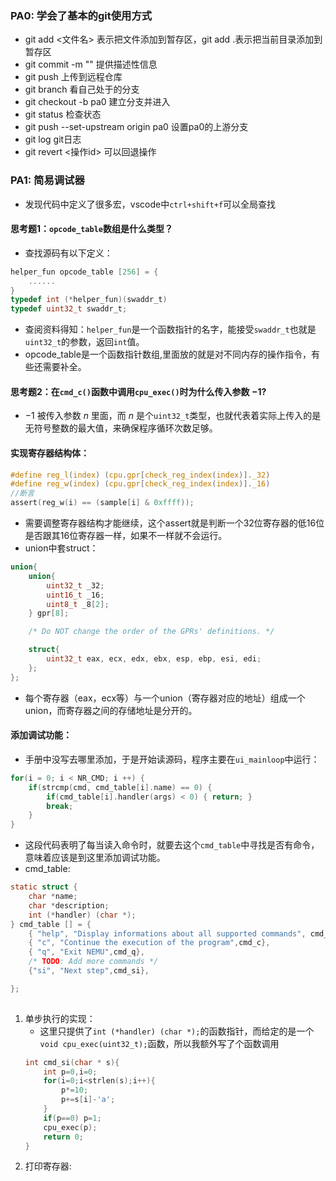 ### PA0: 学会了基本的git使用方式
 - git add <文件名> 表示把文件添加到暂存区，git add .表示把当前目录添加到暂存区
 - git commit -m "" 提供描述性信息
 - git push 上传到远程仓库
 - git branch 看自己处于的分支
 - git checkout -b pa0 建立分支并进入
 - git status 检查状态
 - git push --set-upstream origin pa0 设置pa0的上游分支
 - git log git日志
 - git revert <操作id> 可以回退操作

### PA1: 简易调试器
- 发现代码中定义了很多宏，vscode中`ctrl+shift+f`可以全局查找
#### 思考题1：`opcode_table`数组是什么类型？
- 查找源码有以下定义：
```c
helper_fun opcode_table [256] = {
	......
}
typedef int (*helper_fun)(swaddr_t)
typedef uint32_t swaddr_t;
```
- 查阅资料得知：`helper_fun`是一个函数指针的名字，能接受`swaddr_t`也就是`uint32_t`的参数，返回`int`值。
- opcode_table是一个函数指针数组,里面放的就是对不同内存的操作指令，有些还需要补全。
#### 思考题2：在`cmd_c()`函数中调用`cpu_exec()`时为什么传入参数 $-1$?
 - $-1$ 被传入参数 $n$ 里面，而 $n$ 是个`uint32_t`类型，也就代表着实际上传入的是无符号整数的最大值，来确保程序循环次数足够。
#### 实现寄存器结构体：
```c
#define reg_l(index) (cpu.gpr[check_reg_index(index)]._32)
#define reg_w(index) (cpu.gpr[check_reg_index(index)]._16)
//断言
assert(reg_w(i) == (sample[i] & 0xffff));
```
- 需要调整寄存器结构才能继续，这个assert就是判断一个32位寄存器的低16位是否跟其16位寄存器一样，如果不一样就不会运行。
- union中套struct：
```c
union{
	union{
		uint32_t _32;
		uint16_t _16;
		uint8_t _8[2];
	} gpr[8];

	/* Do NOT change the order of the GPRs' definitions. */

	struct{
		uint32_t eax, ecx, edx, ebx, esp, ebp, esi, edi;
	};
};
```
- 每个寄存器（eax，ecx等）与一个union（寄存器对应的地址）组成一个union，而寄存器之间的存储地址是分开的。

#### 添加调试功能：
- 手册中没写去哪里添加，于是开始读源码，程序主要在`ui_mainloop`中运行：
```c
for(i = 0; i < NR_CMD; i ++) {
	if(strcmp(cmd, cmd_table[i].name) == 0) {
		if(cmd_table[i].handler(args) < 0) { return; }
		break;
	}
}
```
- 这段代码表明了每当读入命令时，就要去这个`cmd_table`中寻找是否有命令，意味着应该是到这里添加调试功能。
- cmd_table:
```c
static struct {
	char *name;
	char *description;
	int (*handler) (char *);
} cmd_table [] = {
	{ "help", "Display informations about all supported commands", cmd_help},
	{ "c", "Continue the execution of the program",cmd_c},
	{ "q", "Exit NEMU",cmd_q},
	/* TODO: Add more commands */
	{"si", "Next step",cmd_si},

};
 
```
1. 单步执行的实现：
	- 这里只提供了`int (*handler) (char *);`的函数指针，而给定的是一个`void cpu_exec(uint32_t);`函数，所以我额外写了个函数调用
	```c
	int cmd_si(char * s){
		int p=0,i=0;
		for(i=0;i<strlen(s);i++){
			p*=10;
			p+=s[i]-'a';
		}
		if(p==0) p=1;
		cpu_exec(p);
		return 0;
	}
	```
2. 打印寄存器:
